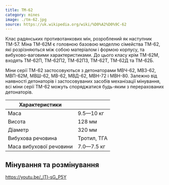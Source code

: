 ```yaml
---
title: ТМ-62
category: mines
image: ./tm-62.jpg
source: https://uk.wikipedia.org/wiki/%D0%A2%D0%9C-62
---
```


Клас радянських противотанкових мін, розроблений як наступник ТМ-57. Міна ТМ-62М є головною базовою моделлю сімейства ТМ-62, які розрізняються між собою матеріалом і формою корпусу, та вибухово-ваговими характеристиками. До цього класу крім ТМ-62М, входять ТМ-62П, ТМ-62П2, ТМ-62П3, ТМ-62Т, ТМ-62Д та ТМ-62Б.

Міни серії ТМ-62 застосовуються з детонаторами МВЧ-62, МВЗ-62, МВП-62М, МВШ-62, МВ-62, МВД-62, МВН-72 і МВН-80. Залежно від наявності детонаторів і застосовуваних засобів механізації мінування, всі міни серії ТМ-62 можуть споряджатися будь-яким з перерахованих детонаторів.

| Характеристики          |             |
| ----------------------- | ----------- |
| Маса                    | 9.5—10 кг   |
| Висота                  | 128 мм      |
| Діаметр                 | 320 мм      |
| Вибухова речовина       | Тротил, ТГА |
| Маса вибухової речовини | 7.0—7.5 кг  |

## Мінування та розмінування

https://youtu.be/_lTI-sG_P5Y
